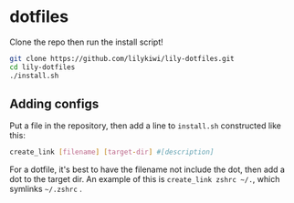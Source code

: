 # dotfiles

Clone the repo then run the install script!

```sh
git clone https://github.com/lilykiwi/lily-dotfiles.git
cd lily-dotfiles
./install.sh
```

## Adding configs

Put a file in the repository, then add a line to `install.sh` constructed like this:

```sh
create_link [filename] [target-dir] #[description]
```

For a dotfile, it's best to have the filename not include the dot, then add a dot to the target dir. An example of this is `create_link zshrc ~/.`, which symlinks `~/.zshrc` .
